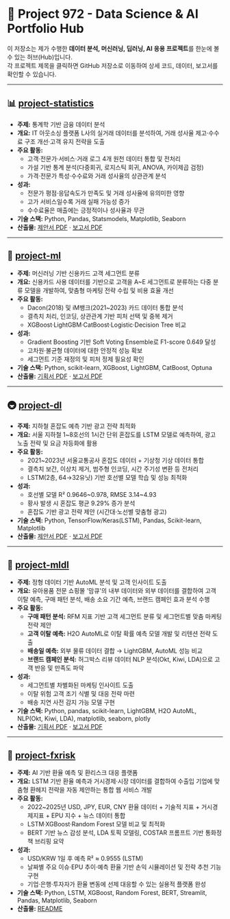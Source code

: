 # 📂 Project 972 - Data Science & AI Portfolio Hub

이 저장소는 제가 수행한 **데이터 분석, 머신러닝, 딥러닝, AI 응용 프로젝트**를 한눈에 볼 수 있는 허브(Hub)입니다.  
각 프로젝트 제목을 클릭하면 GitHub 저장소로 이동하여 상세 코드, 데이터, 보고서를 확인할 수 있습니다.

---

## 📊 [project-statistics](https://github.com/wootae1020/project-statistics)
- **주제:** 통계학 기반 금융 데이터 분석
- **개요:** IT 아웃소싱 플랫폼 L사의 실거래 데이터를 분석하여, 거래 성사율 제고·수수료 구조 개선·고객 유지 전략을 도출
- **주요 활동:**
  - 고객·전문가·서비스·거래 로그 4개 원천 데이터 통합 및 전처리
  - 가설 기반 통계 분석(다중회귀, 로지스틱 회귀, ANOVA, 카이제곱 검정)
  - 가격·전문가 특성·수수료와 거래 성사율의 상관관계 분석
- **성과:**
  - 전문가 평점·응답속도가 만족도 및 거래 성사율에 유의미한 영향
  - 고가 서비스일수록 거래 실패 가능성 증가
  - 수수료율은 매출에는 긍정적이나 성사율과 무관
- **기술 스택:** Python, Pandas, Statsmodels, Matplotlib, Seaborn
- **산출물:** [제안서 PDF](https://github.com/wootae1020/project-statistics/blob/main/results/statistics_project_proposal.pdf) · [보고서 PDF](https://github.com/wootae1020/project-statistics/blob/main/results/statistics_project_report.pdf)

---

## 🧠 [project-ml](https://github.com/wootae1020/project-ml)
- **주제:** 머신러닝 기반 신용카드 고객 세그먼트 분류
- **개요:** 신용카드 사용 데이터를 기반으로 고객을 A~E 세그먼트로 분류하는 다중 분류 모델을 개발하여, 맞춤형 마케팅 전략 수립 및 비용 효율 개선
- **주요 활동:**
  - Dacon(2018) 및 iM뱅크(2021~2023) 카드 데이터 통합 분석
  - 결측치 처리, 인코딩, 상관관계 기반 피처 선택 및 중복 제거
  - XGBoost·LightGBM·CatBoost·Logistic·Decision Tree 비교
- **성과:**
  - Gradient Boosting 기반 Soft Voting Ensemble로 F1-score 0.649 달성
  - 고차원·불균형 데이터에 대한 안정적 성능 확보
  - 세그먼트 기준 재정의 및 피처 정제 필요성 확인
- **기술 스택:** Python, scikit-learn, XGBoost, LightGBM, CatBoost, Optuna
- **산출물:** [기획서 PDF](https://github.com/wootae1020/project-ml/blob/main/results/ml_project_proposal.pdf) · [보고서 PDF](https://github.com/wootae1020/project-ml/blob/main/results/ml_project_report.pdf)

---

## 🚇 [project-dl](https://github.com/wootae1020/project-dl)
- **주제:** 지하철 혼잡도 예측 기반 광고 전략 최적화
- **개요:** 서울 지하철 1~8호선의 1시간 단위 혼잡도를 LSTM 모델로 예측하여, 광고 노출 전략 및 요금 차등화에 활용
- **주요 활동:**
  - 2021~2023년 서울교통공사 혼잡도 데이터 + 기상청 기상 데이터 통합
  - 결측치 보간, 이상치 제거, 범주형 인코딩, 시간 주기성 변환 등 전처리
  - LSTM(2층, 64→32유닛) 기반 호선별 모델 학습 및 성능 최적화
- **성과:**
  - 호선별 모델 R² 0.9646~0.978, RMSE 3.14~4.93
  - 황사 발생 시 혼잡도 평균 9.29% 증가 분석
  - 혼잡도 기반 광고 전략 제안 (시간대·노선별 맞춤형 광고)
- **기술 스택:** Python, TensorFlow/Keras(LSTM), Pandas, Scikit-learn, Matplotlib
- **산출물:** [제안서 PDF](https://github.com/wootae1020/project-dl/blob/main/results/dl_project_proposal.pdf) · [보고서 PDF](https://github.com/wootae1020/project-dl/blob/main/results/dl_project_report.pdf)

---

## 🛒 [project-mldl](https://github.com/wootae1020/project-mldl)
- **주제:** 정형 데이터 기반 AutoML 분석 및 고객 인사이트 도출
- **개요:** 유아용품 전문 쇼핑몰 '맘큐'의 내부 데이터와 외부 데이터를 결합하여 고객 이탈 예측, 구매 패턴 분석, 배송 소요 기간 예측, 브랜드 캠페인 효과 분석 수행
- **주요 활동:**
  - **구매 패턴 분석:** RFM 지표 기반 고객 세그먼트 분류 및 세그먼트별 맞춤 마케팅 전략 제안
  - **고객 이탈 예측:** H2O AutoML로 이탈 확률 예측 모델 개발 및 리텐션 전략 도출
  - **배송일 예측:** 외부 물류 데이터 결합 → LightGBM, AutoML 성능 비교
  - **브랜드 캠페인 분석:** 허그박스 리뷰 데이터 NLP 분석(Okt, Kiwi, LDA)으로 고객 반응 및 만족도 파악
- **성과:**
  - 세그먼트별 차별화된 마케팅 인사이트 도출
  - 이탈 위험 고객 조기 식별 및 대응 전략 마련
  - 배송 지연 사전 감지 가능 모델 구현
- **기술 스택:** Python, pandas, scikit-learn, LightGBM, H2O AutoML, NLP(Okt, Kiwi, LDA), matplotlib, seaborn, plotly
- **산출물:** [기획서 PDF](https://github.com/wootae1020/project-mldl/blob/main/results/mldl_project_proposal.pdf) · [보고서 PDF](https://github.com/wootae1020/project-mldl/blob/main/results/mldl_project_report.pdf)

---

## 💱 [project-fxrisk](https://github.com/wootae1020/project-fxrisk)
- **주제:** AI 기반 환율 예측 및 환리스크 대응 플랫폼
- **개요:** LSTM 기반 환율 예측과 거시경제·시장 데이터를 결합하여 수출입 기업에 맞춤형 환헤지 전략을 자동 제안하는 통합 웹 서비스 개발
- **주요 활동:**
  - 2022~2025년 USD, JPY, EUR, CNY 환율 데이터 + 기술적 지표 + 거시경제지표 + EPU 지수 + 뉴스 데이터 통합
  - LSTM·XGBoost·Random Forest 모델 비교 및 최적화
  - BERT 기반 뉴스 감성 분석, LDA 토픽 모델링, COSTAR 프롬프트 기반 통화정책 브리핑 요약
- **성과:**
  - USD/KRW 1일 후 예측 R² ≈ 0.9555 (LSTM)
  - 날짜별 주요 이슈·EPU 추이·예측 환율 기반 손익 시뮬레이션 및 전략 추천 기능 구현
  - 기업·은행·투자자가 환율 변동에 선제 대응할 수 있는 실용적 플랫폼 완성
- **기술 스택:** Python, LSTM, XGBoost, Random Forest, BERT, Streamlit, Pandas, Matplotlib, Seaborn
- **산출물:** [README](https://github.com/wootae1020/project-fxrisk/blob/main/README.md)
